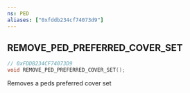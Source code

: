 ```yaml
---
ns: PED
aliases: ["0xfddb234cf74073d9"]
---
```

## REMOVE_PED_PREFERRED_COVER_SET

```c
// 0xFDDB234CF74073D9
void REMOVE_PED_PREFERRED_COVER_SET();
```

Removes a peds preferred cover set


